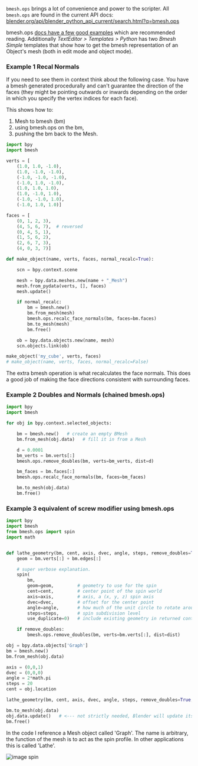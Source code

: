 `bmesh.ops` brings a lot of convenience and power to the scripter. All `bmesh.ops` are found in the current API  docs: [blender.org/api/blender_python_api_current/search.html?q=bmesh.ops](http://www.blender.org/api/blender_python_api_current/search.html?q=bmesh.ops)
  
bmesh.ops [docs have a few good examples](http://www.blender.org/api/blender_python_api_current/bmesh.ops.html?highlight=bmesh.ops#module-bmesh.ops) which are recommended reading. Additionally _TextEditor > Templates > Python_ has two _Bmesh Simple_ templates that show how to get the bmesh representation of an Object's mesh (both in edit mode and object mode). 

### Example 1 Recal Normals  

If you need to see them in context think about the following case. You have a bmesh generated procedurally and can't guarantee the direction of the faces (they might be pointing outwards or inwards depending on the order in which you specify the vertex indices for each face).
  
This shows how to:
  
1. Mesh to bmesh (bm) 
2. using bmesh.ops on the bm, 
3. pushing the bm back to the Mesh.


```python
import bpy
import bmesh

verts = [
    (1.0, 1.0, -1.0),
    (1.0, -1.0, -1.0),
    (-1.0, -1.0, -1.0),
    (-1.0, 1.0, -1.0),
    (1.0, 1.0, 1.0),
    (1.0, -1.0, 1.0),
    (-1.0, -1.0, 1.0),
    (-1.0, 1.0, 1.0)]

faces = [
    (0, 1, 2, 3),
    (4, 5, 6, 7),  # reversed
    (0, 4, 5, 1),
    (1, 5, 6, 2),
    (2, 6, 7, 3),
    (4, 0, 3, 7)]

def make_object(name, verts, faces, normal_recalc=True):

    scn = bpy.context.scene

    mesh = bpy.data.meshes.new(name + "_Mesh")
    mesh.from_pydata(verts, [], faces) 
    mesh.update()

    if normal_recalc:
        bm = bmesh.new()
        bm.from_mesh(mesh)
        bmesh.ops.recalc_face_normals(bm, faces=bm.faces)
        bm.to_mesh(mesh)
        bm.free()

    ob = bpy.data.objects.new(name, mesh)
    scn.objects.link(ob)

make_object('my_cube', verts, faces)
# make_object(name, verts, faces, normal_recalc=False)
```

The extra bmesh operation is what recalculates the face normals. This does a good job of making the face directions consistent with surrounding faces. 

### Example 2 Doubles and Normals (chained bmesh.ops)

```python
import bpy
import bmesh

for obj in bpy.context.selected_objects:

    bm = bmesh.new()   # create an empty BMesh
    bm.from_mesh(obj.data)   # fill it in from a Mesh

    d = 0.0001
    bm_verts = bm.verts[:]
    bmesh.ops.remove_doubles(bm, verts=bm_verts, dist=d)

    bm_faces = bm.faces[:]
    bmesh.ops.recalc_face_normals(bm, faces=bm_faces)

    bm.to_mesh(obj.data)
    bm.free()
```

### Example 3 equivalent of screw modifier using bmesh.ops

```python
import bpy
import bmesh
from bmesh.ops import spin
import math


def lathe_geometry(bm, cent, axis, dvec, angle, steps, remove_doubles=True, dist=0.0001):
    geom = bm.verts[:] + bm.edges[:]

    # super verbose explanation.
    spin(
        bm, 
        geom=geom,         # geometry to use for the spin
        cent=cent,         # center point of the spin world
        axis=axis,         # axis, a (x, y, z) spin axis
        dvec=dvec,         # offset for the center point
        angle=angle,       # how much of the unit circle to rotate around
        steps=steps,       # spin subdivision level 
        use_duplicate=0)   # include existing geometry in returned content

    if remove_doubles:
        bmesh.ops.remove_doubles(bm, verts=bm.verts[:], dist=dist)

obj = bpy.data.objects['Graph']
bm = bmesh.new()
bm.from_mesh(obj.data)

axis = (0,0,1)
dvec = (0,0,0)
angle = 2*math.pi
steps = 20
cent = obj.location

lathe_geometry(bm, cent, axis, dvec, angle, steps, remove_doubles=True, dist=0.0001)

bm.to_mesh(obj.data)
obj.data.update()   # <--- not strictly needed, Blender will update itself often anyway.
bm.free()
```
In the code I reference a Mesh object called 'Graph'. The name is arbitrary, the function of the mesh is to act as the spin profile. In other applications this is called 'Lathe'.

![image spin](https://cloud.githubusercontent.com/assets/619340/11323690/afde11f6-9119-11e5-95de-6e57bb4c71c3.png)